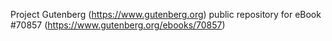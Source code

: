 Project Gutenberg (https://www.gutenberg.org) public repository for
eBook #70857 (https://www.gutenberg.org/ebooks/70857)
